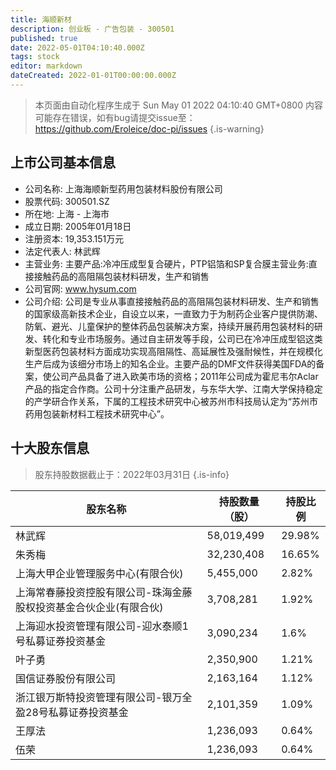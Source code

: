 ```yaml
---
title: 海顺新材
description: 创业板 - 广告包装 - 300501
published: true
date: 2022-05-01T04:10:40.000Z
tags: stock
editor: markdown
dateCreated: 2022-01-01T00:00:00.000Z
---
```


> 本页面由自动化程序生成于 Sun May 01 2022 04:10:40 GMT+0800
> 内容可能存在错误，如有bug请提交issue至：https://github.com/Eroleice/doc-pi/issues
{.is-warning}

## 上市公司基本信息
- 公司名称: 上海海顺新型药用包装材料股份有限公司
- 股票代码: 300501.SZ
- 所在地: 上海 - 上海市
- 成立日期: 2005年01月18日
- 注册资本: 19,353.151万元
- 法定代表人: 林武辉
- 主营业务: 主要产品:冷冲压成型复合硬片，PTP铝箔和SP复合膜主营业务:直接接触药品的高阻隔包装材料研发，生产和销售
- 公司官网: www.hysum.com
- 公司介绍: 公司是专业从事直接接触药品的高阻隔包装材料研发、生产和销售的国家级高新技术企业，自设立以来，一直致力于为制药企业客户提供防潮、防氧、避光、儿童保护的整体药品包装解决方案，持续开展药用包装材料的研发、转化和专业市场服务。通过自主研发等手段，公司已在冷冲压成型铝这类新型医药包装材料方面成功实现高阻隔性、高延展性及强耐候性，并在规模化生产后成为该细分市场上的知名企业。主要产品的DMF文件获得美国FDA的备案，使公司产品具备了进入欧美市场的资格；2011年公司成为霍尼韦尔Aclar产品的指定合作商。公司十分注重产品研发，与东华大学、江南大学保持稳定的产学研合作关系，下属的工程技术研究中心被苏州市科技局认定为“苏州市药用包装新材料工程技术研究中心”。


## 十大股东信息
> 股东持股数据截止于：2022年03月31日
{.is-info}

| 股东名称 | 持股数量（股） | 持股比例 |
| --- | --- | --- |
| 林武辉 | 58,019,499 | 29.98% |
| 朱秀梅 | 32,230,408 | 16.65% |
| 上海大甲企业管理服务中心(有限合伙) | 5,455,000 | 2.82% |
| 上海常春藤投资控股有限公司-珠海金藤股权投资基金合伙企业(有限合伙) | 3,708,281 | 1.92% |
| 上海迎水投资管理有限公司-迎水泰顺1号私募证券投资基金 | 3,090,234 | 1.6% |
| 叶子勇 | 2,350,900 | 1.21% |
| 国信证券股份有限公司 | 2,163,164 | 1.12% |
| 浙江银万斯特投资管理有限公司-银万全盈28号私募证券投资基金 | 2,101,359 | 1.09% |
| 王厚法 | 1,236,093 | 0.64% |
| 伍荣 | 1,236,093 | 0.64% |




